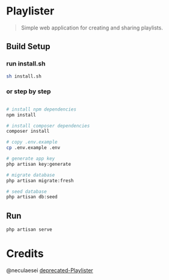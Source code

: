 # Playlister

> Simple web application for creating and sharing playlists.

## Build Setup

### run install.sh

```bash
sh install.sh
```

### or step by step

``` bash

# install npm dependencies
npm install

# install composer dependencies
composer install

# copy .env.example
cp .env.example .env

# generate app key
php artisan key:generate

# migrate database
php artisan migrate:fresh

# seed database
php artisan db:seed
```

## Run

```bash
php artisan serve
```

# Credits
@neculaesei [deprecated-Playlister](https://github.com/neculaesei/deprecated-Playlister)
